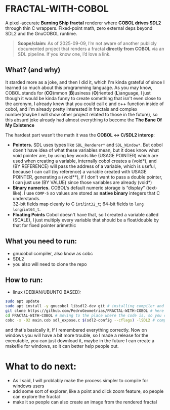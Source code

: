 # FRACTAL-WITH-COBOL
A pixel-accurate **Burning Ship fractal** renderer where **COBOL drives SDL2** through thin C wrappers. Fixed-point math, zero external deps beyond SDL2 and the GnuCOBOL runtime.

> **Scope/claim:** As of 2025-09-09, I’m not aware of another publicly documented project that renders a fractal **directly from COBOL** via an SDL pipeline. If you know one, I’d love a link.
## What? (and why)
It starded more as a joke, and then I did it, which I'm kinda grateful of since I learned so much about this programming language. As you may know, COBOL stands for (**CO**)mmon (**B**)usiness (**O**)riented (**L**)anguage, I just though it would be kinda funny to create something that isn't even close to the acronym, I already knew that you could call c and c++ function inside of cobol, and I'm already pretty interested in fractals and complex number(maybe I will show other project related to those in the future), so this absurd joke already had almost everything to become the **The Bane Of My Existence**

The hardest part wasn’t the math it was the **COBOL ↔ C/SDL2 interop**:

- **Pointers.** SDL uses types like `SDL_Renderer*` and `SDL_Window*`. But cobol doen't have idea of what these variables mean, but it does know what void pointer are, by using key words like (USAGE POINTER) which are used when creating a variable, internally cobol creates a (void*), and (BY REFERENCE) will pass the address of a variable, which is useful, because I can call (by reference) a variable created with USAGE POINTER, generating a (void**), if I don't want to pass a double pointer, I can just use (BY VALUE) since those variables are already (void*)
- **Binary numerics.** COBOL’s default numeric storage is “display” (text-like). I use `COMP-5` so values are stored as **native binary** integers that C understands.  
  32-bit fields map cleanly to C `int`/`int32_t`; 64-bit fields to `long long`/`int64_t`.
- **Floating Points** Cobol doesn't have that, so I created a variable called (SCALE), I just multiply every variable that should be a float/double by that for fixed pointer arimethic

## What you need to run:
- gnucobol compiler, also know as cobc
- SDL2
- you also will need to clone the repo 
## How to run:
- linux (DEBIAN/UBUNTO BASED):
```bash
sudo apt update
sudo apt install -y gnucobol libsdl2-dev git # installing compiler and SDL2 de libs
git clone https://github.com/PedroGeometrias/FRACTAL-WITH-COBOL # here you're cloning my repo
cd FRACTAL-WITH-COBOL # moving to the place where the code is, so you can compile it
cobc -x -O2 main.cob sdl_expose.c $(sdl2-config --cflags) -lSDL2 # compiling. -x means to generate a executable, it's necessary, but the O2 flag really isn't, it just means the optimization level 
```
and that's basically it, If I remembered everything correctly. Now on windows you will have a bit more trouble, so
I made a release for the executable, you can just download it, maybe in the future I can create a makefile for windows, so it can better help people out.

# What to do next:
- As I said, I will problably make the process simpler to compile for windows users
- add some sort of explorer, like a point and click zoom feature, so people can explore the fractal
- make it so people can also create an image from the rendered fractal


